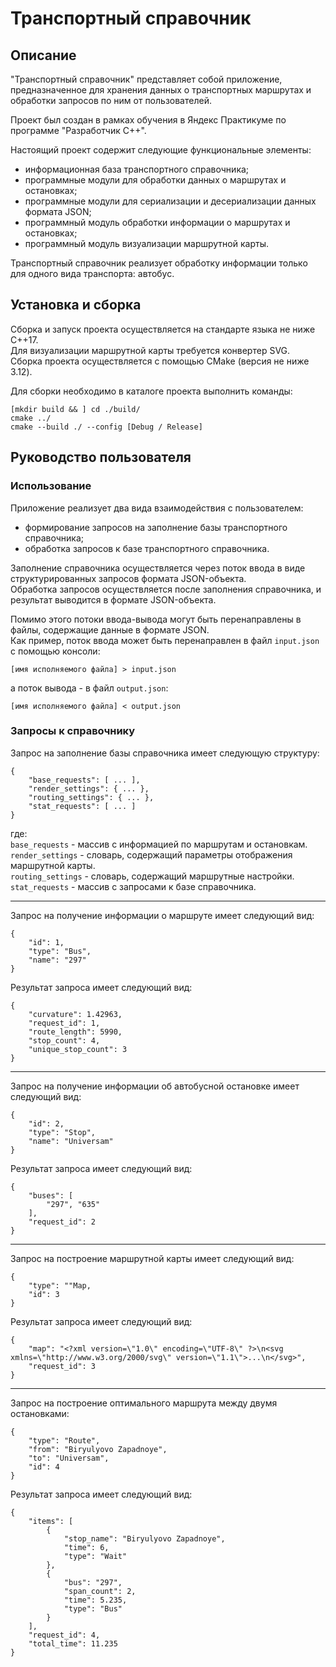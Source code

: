 # Транспортный справочник
## Описание
"Транспортный справочник" представляет собой приложение, предназначенное для хранения данных о транспортных маршрутах и обработки запросов по ним от пользователей.

Проект был создан в рамках обучения в Яндекс Практикуме по программе "Разработчик С++".

Настоящий проект содержит следующие функциональные элементы:
- информационная база транспортного справочника;
- программные модули для обработки данных о маршрутах и остановках;
- программные модули для сериализации и десериализации данных формата JSON;
- программный модуль обработки информации о маршрутах и остановках;
- программный модуль визуализации маршрутной карты.

Транспортный справочник реализует обработку информации только для одного вида транспорта: автобус.

## Установка и сборка
Сборка и запуск проекта осуществляется на стандарте языка не ниже С++17.  
Для визуализации маршрутной карты требуется конвертер SVG.  
Сборка проекта осуществляется с помощью CMake (версия не ниже 3.12).  

Для сборки необходимо в каталоге проекта выполнить команды:

````
[mkdir build && ] cd ./build/
cmake ../
cmake --build ./ --config [Debug / Release]
````

## Руководство пользователя
### Использование
Приложение реализует два вида взаимодействия с пользователем:
- формирование запросов на заполнение базы транспортного справочника;
- обработка запросов к базе транспортного справочника.

Заполнение справочника осуществляется через поток ввода в виде структурированных запросов формата JSON-объекта.  
Обработка запросов осуществляется после заполнения справочника, и результат выводится в формате JSON-объекта.

Помимо этого потоки ввода-вывода могут быть перенаправлены в файлы, содержащие данные в формате JSON.  
Как пример, поток ввода может быть перенаправлен в файл `input.json` с помощью консоли:  
````
[имя исполняемого файла] > input.json
````  
а поток вывода - в файл `output.json`:  
````
[имя исполняемого файла] < output.json
````

### Запросы к справочнику
Запрос на заполнение базы справочника имеет следующую структуру:
````
{
	"base_requests": [ ... ],
	"render_settings": { ... },
	"routing_settings": { ... },
	"stat_requests": [ ... ]
}
````
где:  
`base_requests` - массив с информацией по маршрутам и остановкам.  
`render_settings` - словарь, содержащий параметры отображения маршрутной карты.  
`routing_settings` - словарь, содержащий маршрутные настройки.  
`stat_requests` - массив с запросами к базе справочника.  

----

Запрос на получение информации о маршруте имеет следующий вид:
````
{
	"id": 1,
	"type": "Bus",
	"name": "297"
}
````
Результат запроса имеет следующий вид:
````
{
	"curvature": 1.42963,
	"request_id": 1,
	"route_length": 5990,
	"stop_count": 4,
	"unique_stop_count": 3
}
````

----

Запрос на получение информации об автобусной остановке имеет следующий вид:
````
{
	"id": 2,
	"type": "Stop",
	"name": "Universam"
}
````
Результат запроса имеет следующий вид:
````
{
	"buses": [
		"297", "635"
	],
	"request_id": 2
}
````

----

Запрос на построение маршрутной карты имеет следующий вид:
````
{
	"type": ""Map,
	"id": 3
}
````
Результат запроса имеет следующий вид:
````
{
	"map": "<?xml version=\"1.0\" encoding=\"UTF-8\" ?>\n<svg xmlns=\"http://www.w3.org/2000/svg\" version=\"1.1\">...\n</svg>",
	"request_id": 3
}
````

----

Запрос на построение оптимального маршрута между двумя остановками:
````
{
	"type": "Route",
	"from": "Biryulyovo Zapadnoye",
	"to": "Universam",
	"id": 4
}
````
Результат запроса имеет следующий вид:
````
{
    "items": [
        {
            "stop_name": "Biryulyovo Zapadnoye",
            "time": 6,
            "type": "Wait"
        },
        {
            "bus": "297",
            "span_count": 2,
            "time": 5.235,
            "type": "Bus"
        }
    ],
    "request_id": 4,
    "total_time": 11.235
}
````